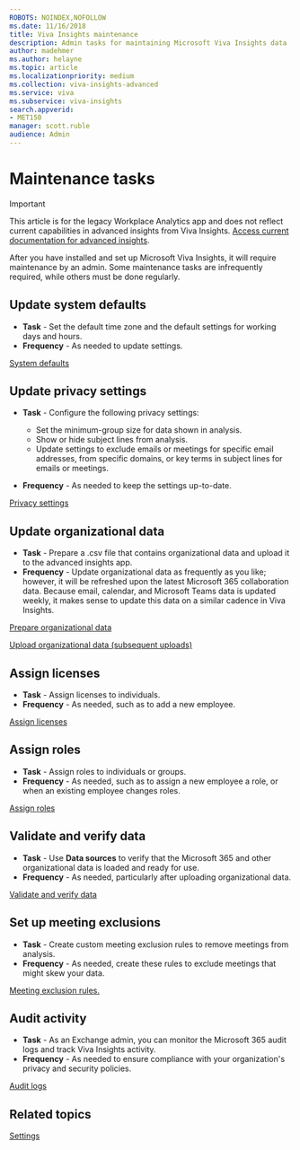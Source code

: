 ```yaml
---
ROBOTS: NOINDEX,NOFOLLOW
ms.date: 11/16/2018
title: Viva Insights maintenance
description: Admin tasks for maintaining Microsoft Viva Insights data
author: madehmer
ms.author: helayne
ms.topic: article
ms.localizationpriority: medium 
ms.collection: viva-insights-advanced 
ms.service: viva 
ms.subservice: viva-insights 
search.appverid: 
- MET150 
manager: scott.ruble
audience: Admin
---
```


# Maintenance tasks

>[!Important]
>This article is for the legacy Workplace Analytics app and does not reflect current capabilities in advanced insights from Viva Insights. [Access current documentation for advanced insights](../advanced/introduction-to-advanced-insights.md).

After you have installed and set up Microsoft Viva Insights, it will require maintenance by an admin. Some maintenance tasks are infrequently required, while others must be done regularly.  

## Update system defaults

* **Task** - Set the default time zone and the default settings for working days and hours.  
* **Frequency** - As needed to update settings.

[System defaults](/viva/insights/use/system-defaults?toc=/viva/insights/use/toc.json&bc=/viva/insights/breadcrumb/toc.json)

## Update privacy settings

* **Task** - Configure the following privacy settings:

  * Set the minimum-group size for data shown in analysis.
  * Show or hide subject lines from analysis.
  * Update settings to exclude emails or meetings for specific email addresses, from specific domains, or key terms in subject lines for emails or meetings.

* **Frequency** - As needed to keep the settings up-to-date.

[Privacy settings](/viva/insights/use/privacy-settings?toc=/viva/insights/use/toc.json&bc=/viva/insights/breadcrumb/toc.json)

## Update organizational data

* **Task** - Prepare a .csv file that contains organizational data and upload it to the advanced insights app.
* **Frequency** - Update organizational data as frequently as you like; however, it will be refreshed upon the latest Microsoft 365 collaboration data. Because email, calendar, and Microsoft Teams data is updated weekly, it makes sense to update this data on a similar cadence in Viva Insights.

[Prepare organizational data](/viva/insights/setup/prepare-organizational-data?toc=/viva/insights/use/toc.json&bc=/viva/insights/breadcrumb/toc.json)

[Upload organizational data (subsequent uploads)](/viva/insights/setup/upload-organizational-data2?toc=/viva/insights/use/toc.json&bc=/viva/insights/breadcrumb/toc.json)

## Assign licenses  

* **Task** - Assign licenses to individuals.  
* **Frequency** - As needed, such as to add a new employee.

[Assign licenses](/viva/insights/setup/assign-licenses-to-population?toc=/viva/insights/use/toc.json&bc=/viva/insights/breadcrumb/toc.json)

## Assign roles

* **Task** - Assign roles to individuals or groups.  
* **Frequency** - As needed, such as to assign a new employee a role, or when an existing employee changes roles.

[Assign roles](/viva/insights/setup/assign-roles-to-wpa-admins?toc=/viva/insights/use/toc.json&bc=/viva/insights/breadcrumb/toc.json)

## Validate and verify data

* **Task** - Use **Data sources** to verify that the Microsoft 365 and other organizational data is loaded and ready for use.
* **Frequency** - As needed, particularly after uploading organizational data.

[Validate and verify data](/viva/insights/setup/validate-verify-data?toc=/viva/insights/use/toc.json&bc=/viva/insights/breadcrumb/toc.json)

## Set up meeting exclusions

* **Task** - Create custom meeting exclusion rules to remove meetings from analysis.  
* **Frequency** - As needed, create these rules to exclude meetings that might skew your data.

[Meeting exclusion rules.](/viva/insights/tutorials/meeting-exclusions-intro?toc=/viva/insights/use/toc.json&bc=/viva/insights/breadcrumb/toc.json)

## Audit activity

* **Task** - As an Exchange admin, you can monitor the Microsoft 365 audit logs and track Viva Insights activity.
* **Frequency** - As needed to ensure compliance with your organization's privacy and security policies.

[Audit logs](/viva/insights/setup/audit-logs?toc=/viva/insights/use/toc.json&bc=/viva/insights/breadcrumb/toc.json)

## Related topics

[Settings](/viva/insights/use/settings?toc=/viva/insights/use/toc.json&bc=/viva/insights/breadcrumb/toc.json)

